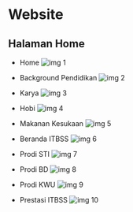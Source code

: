 # Website

## Halaman Home

- Home
![img 1](./asset/home.png)

- Background Pendidikan
![img 2](./asset/Pendidikan.png)

- Karya
![img 3](./asset/Karya_SS.png)

- Hobi
![img 4](./asset/Hobby.png)

- Makanan Kesukaan
![img 5](./asset/Kesukaan.png)

- Beranda ITBSS
![img 6](./asset/ITBSS_SS.png)

- Prodi STI
![img 7](./asset/STI_SS.png)

- Prodi BD
![img 8](./asset/BD_SS.png)

- Prodi KWU
![img 9](./asset/KWU_SS.png)

- Prestasi ITBSS
![img 10](./asset/Prestasi_SS.png)